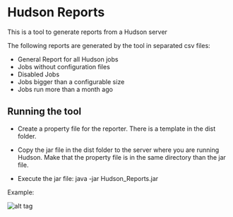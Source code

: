 # Hudson Reports

This is a tool to generate reports from a Hudson server

The following reports are generated by the tool in separated csv files:

- General Report for all Hudson jobs 
- Jobs without configuration files
- Disabled Jobs
- Jobs bigger than a configurable size
- Jobs run more than a month ago

## Running the tool

- Create a property file for the reporter. There is a template in the dist folder.

- Copy the jar file in the dist folder to the server where you are running Hudson. 
  Make that the property file is in the same directory than the jar file.

- Execute the jar file:  java -jar Hudson_Reports.jar

Example:

![alt tag](https://raw.githubusercontent.com/alapisco/Hudson_Reports/u1.png)
